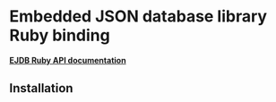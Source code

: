 Embedded JSON database library Ruby binding
============================================================

**[EJDB Ruby API documentation](http://ejdb.org/rubydoc/)**

Installation
-----------------------------------------------------

